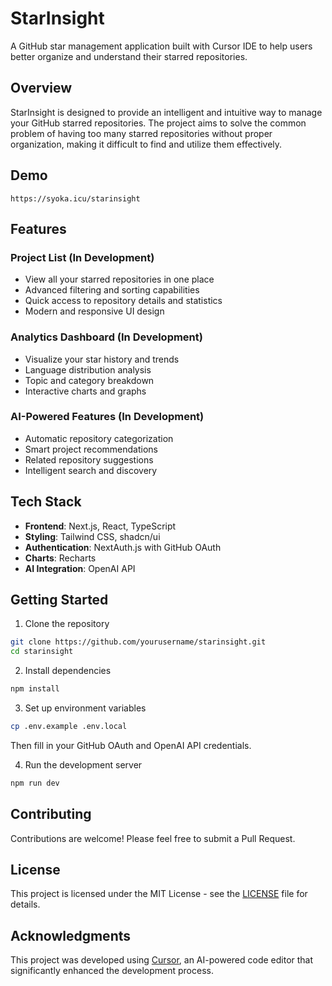 # StarInsight

A GitHub star management application built with Cursor IDE to help users better organize and understand their starred repositories.

## Overview

StarInsight is designed to provide an intelligent and intuitive way to manage your GitHub starred repositories. The project aims to solve the common problem of having too many starred repositories without proper organization, making it difficult to find and utilize them effectively.

## Demo
`https://syoka.icu/starinsight`

## Features

### Project List (In Development)
- View all your starred repositories in one place
- Advanced filtering and sorting capabilities
- Quick access to repository details and statistics
- Modern and responsive UI design

### Analytics Dashboard (In Development)
- Visualize your star history and trends
- Language distribution analysis
- Topic and category breakdown
- Interactive charts and graphs

### AI-Powered Features (In Development)
- Automatic repository categorization
- Smart project recommendations
- Related repository suggestions
- Intelligent search and discovery

## Tech Stack

- **Frontend**: Next.js, React, TypeScript
- **Styling**: Tailwind CSS, shadcn/ui
- **Authentication**: NextAuth.js with GitHub OAuth
- **Charts**: Recharts
- **AI Integration**: OpenAI API

## Getting Started

1. Clone the repository
```bash
git clone https://github.com/yourusername/starinsight.git
cd starinsight
```

2. Install dependencies
```bash
npm install
```

3. Set up environment variables
```bash
cp .env.example .env.local
```
Then fill in your GitHub OAuth and OpenAI API credentials.

4. Run the development server
```bash
npm run dev
```

## Contributing

Contributions are welcome! Please feel free to submit a Pull Request.

## License

This project is licensed under the MIT License - see the [LICENSE](LICENSE) file for details.

## Acknowledgments

This project was developed using [Cursor](https://cursor.sh), an AI-powered code editor that significantly enhanced the development process. 